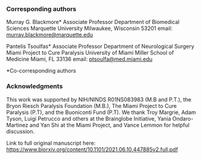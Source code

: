 ### Corresponding authors

Murray G. Blackmore*
Associate Professor
Department of Biomedical Sciences
Marquette University
Milwaukee, Wisconsin 53201
email: murray.blackmore@marquette.edu

Pantelis Tsoulfas*
Associate Professor
Department of Neurological Surgery
Miami Project to Cure Paralysis
University of Miami Miller School of Medicine
Miami, FL 33136
email: ptsoulfa@med.miami.edu

*Co-corresponding authors


### Acknowledgments 
This work was supported by NIH/NINDS R01NS083983 (M.B and P.T.), the Bryon Riesch Paralysis Foundation (M.B.), The Miami Project to Cure Paralysis (P.T), and the Buoniconti Fund (P.T). We thank Troy Margrie, Adam Tyson, Luigi Petrucco and others at the Brainglobe Initiative, Yania Ondaro-Martinez and Yan Shi at the Miami Project, and Vance Lemmon for helpful discussion. 


Link to full original manuscript here: https://www.biorxiv.org/content/10.1101/2021.06.10.447885v2.full.pdf